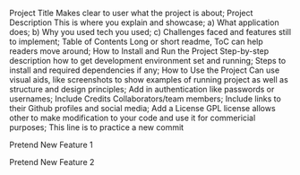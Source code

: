 Project Title 
    Makes clear to user what the project is about; 
Project Description 
    This is where you explain and showcase; 
    a) What application does;
    b) Why you used tech you used;
    c) Challenges faced and features still to implement;
Table of Contents 
    Long or short readme, ToC can help readers move around;
How to Install and Run the Project 
    Step-by-step description how to get development environment set and running; 
    Steps to install and required dependencies if any;
How to Use the Project 
    Can use visual aids, like screenshots to show examples of running project as well as structure and design principles; 
    Add in authentication like passwords or usernames;
Include Credits 
    Collaborators/team members;
    Include links to their Github profiles and social media;
Add a License
    GPL license allows other to make modification to your code and use it for commericial purposes;
This line is to practice a new commit

Pretend New Feature 1

Pretend New Feature 2